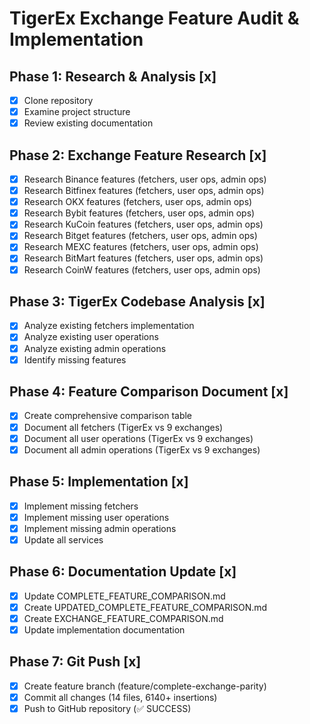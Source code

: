 # TigerEx Exchange Feature Audit & Implementation

## Phase 1: Research & Analysis [x]
- [x] Clone repository
- [x] Examine project structure
- [x] Review existing documentation

## Phase 2: Exchange Feature Research [x]
- [x] Research Binance features (fetchers, user ops, admin ops)
- [x] Research Bitfinex features (fetchers, user ops, admin ops)
- [x] Research OKX features (fetchers, user ops, admin ops)
- [x] Research Bybit features (fetchers, user ops, admin ops)
- [x] Research KuCoin features (fetchers, user ops, admin ops)
- [x] Research Bitget features (fetchers, user ops, admin ops)
- [x] Research MEXC features (fetchers, user ops, admin ops)
- [x] Research BitMart features (fetchers, user ops, admin ops)
- [x] Research CoinW features (fetchers, user ops, admin ops)

## Phase 3: TigerEx Codebase Analysis [x]
- [x] Analyze existing fetchers implementation
- [x] Analyze existing user operations
- [x] Analyze existing admin operations
- [x] Identify missing features

## Phase 4: Feature Comparison Document [x]
- [x] Create comprehensive comparison table
- [x] Document all fetchers (TigerEx vs 9 exchanges)
- [x] Document all user operations (TigerEx vs 9 exchanges)
- [x] Document all admin operations (TigerEx vs 9 exchanges)

## Phase 5: Implementation [x]
- [x] Implement missing fetchers
- [x] Implement missing user operations
- [x] Implement missing admin operations
- [x] Update all services

## Phase 6: Documentation Update [x]
- [x] Update COMPLETE_FEATURE_COMPARISON.md
- [x] Create UPDATED_COMPLETE_FEATURE_COMPARISON.md
- [x] Create EXCHANGE_FEATURE_COMPARISON.md
- [x] Update implementation documentation

## Phase 7: Git Push [x]
- [x] Create feature branch (feature/complete-exchange-parity)
- [x] Commit all changes (14 files, 6140+ insertions)
- [x] Push to GitHub repository (✅ SUCCESS)